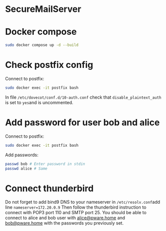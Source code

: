 # SecureMailServer

# Docker compose

```sh
sudo docker compose up -d --build
```

# Check postfix config

Connect to postfix:

```sh
sudo docker exec -it postfix bash
```

In file `/etc/dovecot/conf.d/10-auth.conf` check that `disable_plaintext_auth` is set to `yes`and is uncommented.


# Add password for user bob and alice

Connect to postfix:

```sh
sudo docker exec -it postfix bash
```

Add passwords:

```sh
passwd bob # Enter password in stdin
passwd alice # Same
```

# Connect thunderbird

Do not forget to add bind9 DNS to your nameserver in `/etc/resolv.conf`add line `nameserver=172.20.0.9`
Then follow the thunderbird instruction to connect with POP3 port 110 and SMTP port 25.
You should be able to connect to alice and bob user with alice@pware.home and bob@pware.home with the passwords you previously set.



